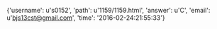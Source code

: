 {'username': u's0152', 'path': u'1159/1159.html', 'answer': u'C', 'email': u'bjs13cst@gmail.com', 'time': '2016-02-24:21:55:33'}